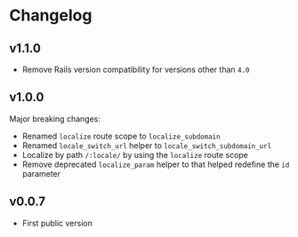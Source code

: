 Changelog
=========

## v1.1.0

- Remove Rails version compatibility for versions other than `4.0`

## v1.0.0

Major breaking changes:

- Renamed `localize` route scope to `localize_subdomain`
- Renamed `locale_switch_url` helper to `locale_switch_subdomain_url`
- Localize by path `/:locale/` by using the `localize` route scope
- Remove deprecated `localize_param` helper to that helped redefine
  the `id` parameter

## v0.0.7

- First public version
